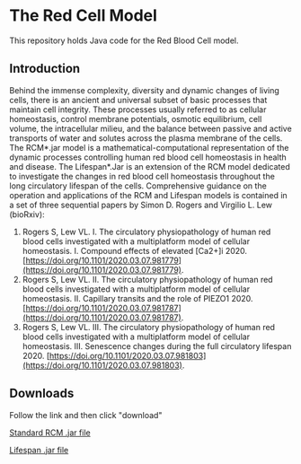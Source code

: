 

# The Red Cell Model

This repository holds Java code for the Red Blood Cell model.


## Introduction

Behind the immense complexity, diversity and dynamic changes of living cells, there is an ancient and universal subset of basic processes that maintain cell integrity. These processes usually referred to as cellular homeostasis, control membrane potentials, osmotic equilibrium, cell volume, the intracellular milieu, and the balance between passive and active transports of water and solutes across the plasma membrane of the cells. The RCM*.jar model is a mathematical-computational representation of the dynamic processes controlling human red blood cell homeostasis in health and disease.  The Lifespan*.Jar is an extension of the RCM model dedicated to investigate the changes in red blood cell homeostasis throughout the long circulatory lifespan of the cells. Comprehensive guidance on the operation and applications of the RCM and Lifespan models is contained in a set of three sequential papers by Simon D. Rogers and Virgilio L. Lew (bioRxiv): 
1.	Rogers S, Lew VL. I. The circulatory physiopathology of human red blood cells investigated with a multiplatform model of cellular homeostasis. I. Compound effects of elevated [Ca2+]i 2020. [https://doi.org/10.1101/2020.03.07.981779](https://doi.org/10.1101/2020.03.07.981779).
2.	Rogers S, Lew VL. II. The circulatory physiopathology of human red blood cells investigated with a multiplatform model of cellular homeostasis.  II. Capillary transits and the role of PIEZO1 2020. [https://doi.org/10.1101/2020.03.07.981787](https://doi.org/10.1101/2020.03.07.981787).
3.	Rogers S, Lew VL. III.  The circulatory physiopathology of human red blood cells investigated with a multiplatform model of cellular homeostasis. III. Senescence changes during the full circulatory lifespan 2020. [https://doi.org/10.1101/2020.03.07.981803](https://doi.org/10.1101/2020.03.07.981803).



## Downloads

Follow the link and then click "download"

[Standard RCM .jar file](https://github.com/sdrogers/redcellmodeljava/blob/7845ce1d33a785eb9b0d8d2c3d72323fe0a5d762/RedBloodCellModel/jars/RCM_e8f1aa2.jar.jar)

[Lifespan .jar file](https://github.com/sdrogers/redcellmodeljava/blob/62dce4cbd3f8ae212adf877b23afefddeec1f042/RedBloodCellModel/jars/Lifespan_ad769ef.jar)

